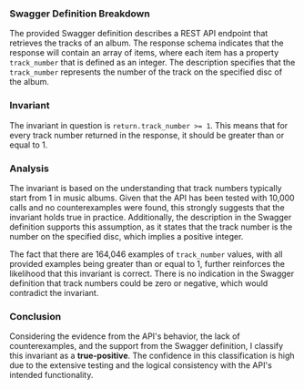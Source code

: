 ### Swagger Definition Breakdown
The provided Swagger definition describes a REST API endpoint that retrieves the tracks of an album. The response schema indicates that the response will contain an array of items, where each item has a property `track_number` that is defined as an integer. The description specifies that the `track_number` represents the number of the track on the specified disc of the album.

### Invariant
The invariant in question is `return.track_number >= 1`. This means that for every track number returned in the response, it should be greater than or equal to 1.

### Analysis
The invariant is based on the understanding that track numbers typically start from 1 in music albums. Given that the API has been tested with 10,000 calls and no counterexamples were found, this strongly suggests that the invariant holds true in practice. Additionally, the description in the Swagger definition supports this assumption, as it states that the track number is the number on the specified disc, which implies a positive integer.

The fact that there are 164,046 examples of `track_number` values, with all provided examples being greater than or equal to 1, further reinforces the likelihood that this invariant is correct. There is no indication in the Swagger definition that track numbers could be zero or negative, which would contradict the invariant.

### Conclusion
Considering the evidence from the API's behavior, the lack of counterexamples, and the support from the Swagger definition, I classify this invariant as a **true-positive**. The confidence in this classification is high due to the extensive testing and the logical consistency with the API's intended functionality.
